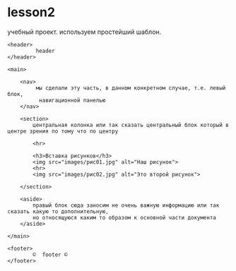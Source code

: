 # lesson2
учебный проект. используем простейший шаблон.

<head>
    <meta charset="utf-8">
    <title>Шаблон HTML</title>
    <link rel="stylesheet" href="css/master.css">
  </head>
  <body>

    <header>
             header
    </header>
    
    <main>
    
        <nav>
             мы сделали эту часть, в данном конкретном случае, т.е. левый блок,
              навигационной панелью 
        </nav>

        <section>
            центральная колонка или так сказать центральный блок который в центре зрения по тому что по центру 

            <hr>
            
            <h3>Вставка рисунков</h3>
            <img src="images/рис01.jpg" alt="Наш рисунок">
            <hr>
            <img src="images/рис02.jpg" alt="Это второй рисунок">

        </section>        

        <aside>
            правый блок сюда заносим не очень важную информацию или так сказать какую то дополнительную,
            но относящуюся каким то образом к основной части документа  
        </aside>    

    </main>

    <footer>
            ©  footer ©
    </footer>

  

<div style="text-align: center;"><div style="position:relative; top:0; margin-right:auto;margin-left:auto; z-index:99999">

</div></div>

</body>
